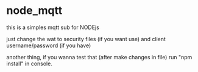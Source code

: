 # node_mqtt

this is a simples mqtt sub for NODEjs

just change the wat to security files (if you want use) and client username/password (if you have)

another thing, if you wanna test that (after make changes in file) run "npm install" in console.
